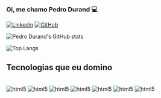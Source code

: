 ### Oi, me chamo Pedro Durand 💻

[![Linkedin](https://img.shields.io/badge/LinkedIn-0077B5?style=for-the-badge&logo=linkedin&logoColor=white)](https://www.linkedin.com/in/pedrodurand/)
[![GitHub](https://img.shields.io/badge/GitHub-100000?style=for-the-badge&logo=github&logoColor=white)](https://github.com/ppdurand)

![Pedro Durand's GitHub stats](https://github-readme-stats.vercel.app/api?username=ppdurand&show_icons=true&theme=synthwave)

![Top Langs](https://github-readme-stats.vercel.app/api/top-langs/?username=ppdurand&layout=compact)

## Tecnologias que eu domino

<div = style="display: incline_block"><br/>
    <img align="center" alt="html5" src="https://img.shields.io/badge/JavaScript-F7DF1E?style=for-the-badge&logo=javascript&logoColor=black">
    <img align="center" alt="html5" src="https://img.shields.io/badge/Java-ED8B00?style=for-the-badge&logo=openjdk&logoColor=white">
    <img align="center" alt="html5" src="https://img.shields.io/badge/Spring-6DB33F?style=for-the-badge&logo=spring&logoColor=white">
    <img align="center" alt="html5" src="https://img.shields.io/badge/C%23-239120?style=for-the-badge&logo=c-sharp&logoColor=white">
    <img align="center" alt="html5" src="https://img.shields.io/badge/.NET-5C2D91?style=for-the-badge&logo=.net&logoColor=white">
    <img align="center" alt="html5" src="https://img.shields.io/badge/Microsoft%20SQL%20Server-CC2927?style=for-the-badge&logo=microsoft%20sql%20server&logoColor=white">
    <img align="center" alt="html5" src="https://img.shields.io/badge/MySQL-005C84?style=for-the-badge&logo=mysql&logoColor=white">
    
<div>
